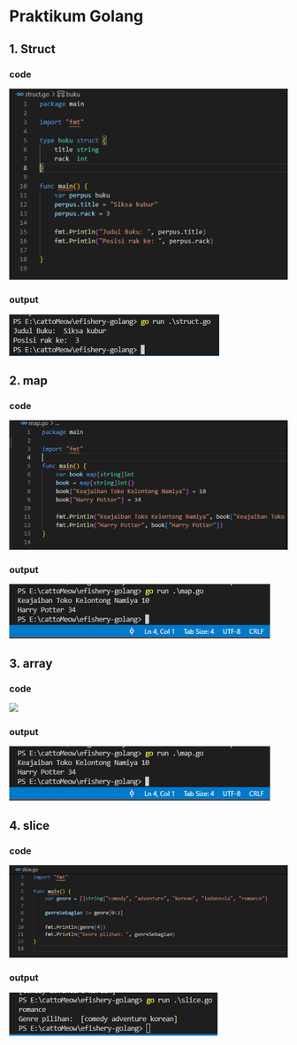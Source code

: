 # Praktikum Golang

## 1. Struct

### code

![](../screenshot/struct.png)

### output

![](../screenshot/struct-output.png)

## 2. map

### code

![](../screenshot/map.png)

### output

![](../screenshot/map-output.png)

## 3. array

### code

![](../screenshot/map)

### output

![](../screenshot/map-output.png)

## 4. slice

### code

![](../screenshot/slice.png)

### output

![](../screenshot/slice-output.png)
